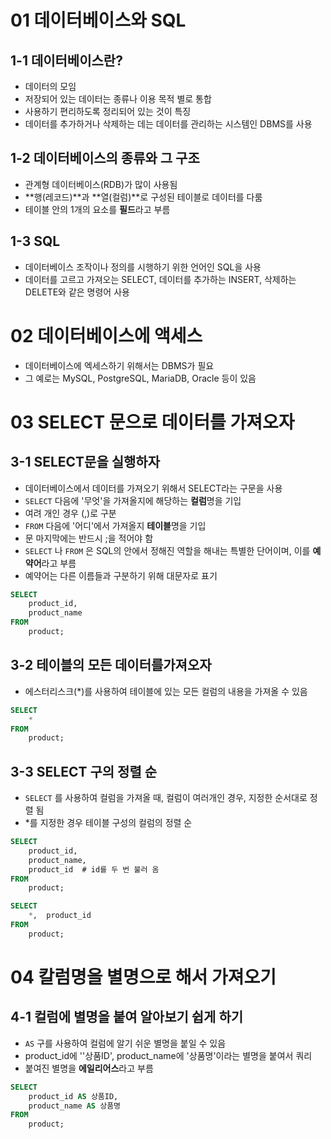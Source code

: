 # 01 데이터베이스와 SQL

## 1-1 데이터베이스란?

- 데이터의 모임
- 저장되어 있는 데이터는 종류나 이용 목적 별로 통합
- 사용하기 편리하도록 정리되어 있는 것이 특징
- 데이터를 추가하거나 삭제하는 데는 데이터를 관리하는 시스템인 DBMS를 사용



## 1-2 데이터베이스의 종류와 그 구조

- 관계형 데이터베이스(RDB)가 많이 사용됨
- **행(레코드)**과 **열(컬럼)**로 구성된 테이블로 데이터를 다룸
- 테이블 안의 1개의 요소를 **필드**라고 부름



## 1-3 SQL

- 데이터베이스 조작이나 정의를 시행하기 위한 언어인 SQL을 사용
- 데이터를 고르고 가져오는 SELECT, 데이터를 추가하는 INSERT, 삭제하는 DELETE와 같은 명령어 사용



# 02 데이터베이스에 액세스

- 데이터베이스에 엑세스하기 위해서는 DBMS가 필요
- 그 예로는 MySQL, PostgreSQL, MariaDB, Oracle 등이 있음



# 03 SELECT 문으로 데이터를 가져오자

## 3-1 SELECT문을 실행하자

- 데이터베이스에서 데이터를 가져오기 위해서 SELECT라는 구문을 사용
- `SELECT` 다음에 '무엇'을 가져올지에 해당하는 **컬럼**명을 기입
- 여려 개인 경우 (,)로 구분
- `FROM` 다음에 '어디'에서 가져올지 **테이블**명을 기입
- 문 마지막에는 반드시  ;을 적어야 함
- `SELECT` 나 `FROM` 은 SQL의 안에서 정해진 역할을 해내는 특별한 단어이며, 이를 **예약어**라고 부름
- 예약어는 다른 이름들과 구분하기 위해 대문자로 표기

```sql
SELECT
	product_id,
	product_name
FROM
	product;
```



## 3-2 테이블의 모든 데이터를가져오자

- 에스터리스크(*)를 사용하여 테이블에 있는 모든 컬럼의 내용을 가져올 수  있음

```sql
SELECT
	*
FROM
	product;
```



## 3-3 SELECT 구의 정렬 순

- `SELECT` 를 사용하여 컬럼을 가져올 때, 컬럼이 여러개인 경우, 지정한 순서대로 정렬 됨
- *를 지정한 경우 테이블 구성의 컬럼의 정렬 순

```sql
SELECT
	product_id,
	product_name,
	product_id  # id를 두 번 불러 옴
FROM
	product;
```

```sql
SELECT
	*,	product_id
FROM
	product;
```



# 04 칼럼명을 별명으로 해서 가져오기

## 4-1 컬럼에 별명을 붙여 알아보기 쉽게 하기

- `AS` 구를 사용하여 컬럼에 알기 쉬운 별명을 붙일 수 있음
- product_id에 ''상품ID',	product_name에 '상품명'이라는 별명을 붙여서 쿼리
- 붙여진 별명을 **에일리어스**라고 부름

```sql
SELECT
	product_id AS 상품ID,
	product_name AS 상품명
FROM
	product;
```



 
